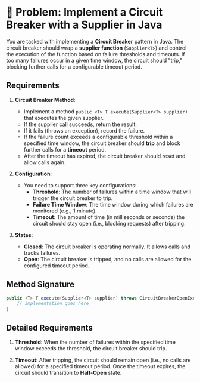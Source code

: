 
# 🚧 Problem: Implement a Circuit Breaker with a Supplier in Java

You are tasked with implementing a **Circuit Breaker** pattern in Java. The circuit breaker should wrap a **supplier function** (`Supplier<T>`) and control the execution of the function based on failure thresholds and timeouts. If too many failures occur in a given time window, the circuit should "trip," blocking further calls for a configurable timeout period.

## Requirements

1. **Circuit Breaker Method**:
    - Implement a method `public <T> T execute(Supplier<T> supplier)` that executes the given supplier.
    - If the supplier call succeeds, return the result.
    - If it fails (throws an exception), record the failure.
    - If the failure count exceeds a configurable threshold within a specified time window, the circuit breaker should **trip** and block further calls for a **timeout** period.
    - After the timeout has expired, the circuit breaker should reset and allow calls again.

2. **Configuration**:
    - You need to support three key configurations:
        - **Threshold**: The number of failures within a time window that will trigger the circuit breaker to trip.
        - **Failure Time Window**: The time window during which failures are monitored (e.g., 1 minute).
        - **Timeout**: The amount of time (in milliseconds or seconds) the circuit should stay open (i.e., blocking requests) after tripping.

3. **States**:
    - **Closed**: The circuit breaker is operating normally. It allows calls and tracks failures.
    - **Open**: The circuit breaker is tripped, and no calls are allowed for the configured timeout period.

## Method Signature

```java
public <T> T execute(Supplier<T> supplier) throws CircuitBreakerOpenException {
    // implementation goes here
}
```

## Detailed Requirements

1. **Threshold**: When the number of failures within the specified time window exceeds the threshold, the circuit breaker should trip.

2. **Timeout**: After tripping, the circuit should remain open (i.e., no calls are allowed) for a specified timeout period. Once the timeout expires, the circuit should transition to **Half-Open** state.

